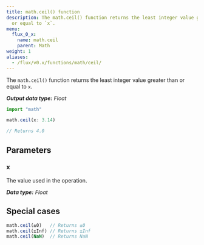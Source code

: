 ```yaml
---
title: math.ceil() function
description: The math.ceil() function returns the least integer value greater than
  or equal to `x`.
menu:
  flux_0_x:
    name: math.ceil
    parent: Math
weight: 1
aliases:
  - /flux/v0.x/functions/math/ceil/
---
```


The `math.ceil()` function returns the least integer value greater than or equal to `x`.

_**Output data type:** Float_

```js
import "math"

math.ceil(x: 3.14)

// Returns 4.0
```

## Parameters

### x
The value used in the operation.

_**Data type:** Float_

## Special cases
```js
math.ceil(±0)   // Returns ±0
math.ceil(±Inf) // Returns ±Inf
math.ceil(NaN)  // Returns NaN
```
